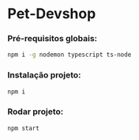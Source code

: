 # Pet-Devshop

### Pré-requisitos globais:
```bash
npm i -g nodemon typescript ts-node
```

### Instalação projeto:
```bash
npm i
```

### Rodar projeto:
```bash
npm start
```